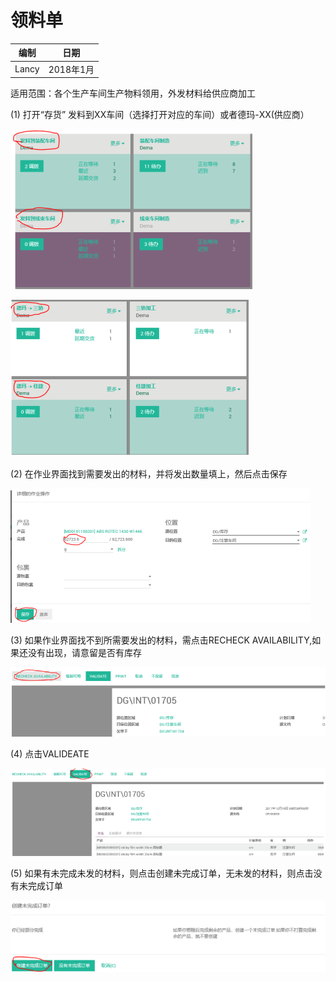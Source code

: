 # 领料单

编制 | 日期
----- | -----
Lancy | 2018年1月

适⽤范围：各个⽣产车间⽣产物料领⽤，外发材料给供应商加⼯

(1) 打开“存货” 发料到XX车间（选择打开对应的车间）或者德玛-XX(供应商）

![Material Requisition ](_images/material_requisition.png)

![Material Requisition 1](_images/material_requisition1.png)

(2) 在作业界⾯找到需要发出的材料，并将发出数量填上，然后点击保存

![Material Requisition 2](_images/material_requisition2.png)

(3) 如果作业界⾯找不到所需要发出的材料，需点击RECHECK AVAILABILITY,如果还没有出现，请意留是否有库存

![Material Requisition 3](_images/material_requisition3.png)

(4) 点击VALIDEATE

![Material Requisition 4](_images/material_requisition4.png)

(5) 如果有未完成未发的材料，则点击创建未完成订单，⽆未发的材料，则点击没有未完成订单

![Material Requisition 5](_images/material_requisition5.png)